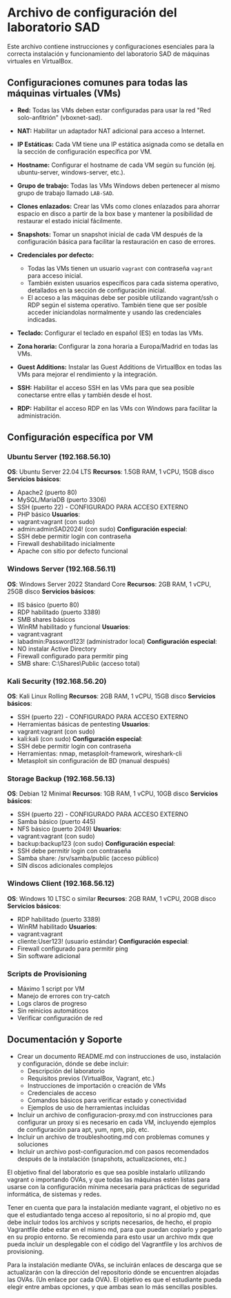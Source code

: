 # Archivo de configuración del laboratorio SAD

Este archivo contiene instrucciones y configuraciones esenciales para la correcta instalación y funcionamiento del laboratorio SAD de máquinas virtuales en VirtualBox.

## Configuraciones comunes para todas las máquinas virtuales (VMs)

- **Red:** Todas las VMs deben estar configuradas para usar la red "Red solo-anfitrión" (vboxnet-sad).
- **NAT:** Habilitar un adaptador NAT adicional para acceso a Internet.
- **IP Estáticas:** Cada VM tiene una IP estática asignada como se detalla en la sección de configuración específica por VM.
- **Hostname:** Configurar el hostname de cada VM según su función (ej. ubuntu-server, windows-server, etc.).
- **Grupo de trabajo:** Todas las VMs Windows deben pertenecer al mismo grupo de trabajo llamado `LAB-SAD`.

- **Clones enlazados:** Crear las VMs como clones enlazados para ahorrar espacio en disco a partir de la box base y mantener la posibilidad de restaurar el estado inicial fácilmente.

- **Snapshots:** Tomar un snapshot inicial de cada VM después de la configuración básica para facilitar la restauración en caso de errores.

- **Credenciales por defecto:** 
  - Todas las VMs tienen un usuario `vagrant` con contraseña `vagrant` para acceso inicial.
  - También existen usuarios específicos para cada sistema operativo, detallados en la sección de configuración inicial.
  - El acceso a las máquinas debe ser posible utilizando vagrant/ssh o RDP según el sistema operativo. También tiene que ser posible acceder iniciandolas normalmente y usando las credenciales indicadas.

- **Teclado:** Configurar el teclado en español (ES) en todas las VMs.

- **Zona horaria:** Configurar la zona horaria a Europa/Madrid en todas las VMs.

- **Guest Additions:** Instalar las Guest Additions de VirtualBox en todas las VMs para mejorar el rendimiento y la integración.

- **SSH:** Habilitar el acceso SSH en las VMs para que sea posible conectarse entre ellas y también desde el host.

- **RDP:** Habilitar el acceso RDP en las VMs con Windows para facilitar la administración.

## Configuración específica por VM

### Ubuntu Server (192.168.56.10)
**OS**: Ubuntu Server 22.04 LTS
**Recursos**: 1.5GB RAM, 1 vCPU, 15GB disco
**Servicios básicos**:
- Apache2 (puerto 80)
- MySQL/MariaDB (puerto 3306) 
- SSH (puerto 22) - CONFIGURADO PARA ACCESO EXTERNO
- PHP básico
**Usuarios**:
- vagrant:vagrant (con sudo)
- admin:adminSAD2024! (con sudo)
**Configuración especial**:
- SSH debe permitir login con contraseña
- Firewall deshabilitado inicialmente
- Apache con sitio por defecto funcional

### Windows Server (192.168.56.11)
**OS**: Windows Server 2022 Standard Core
**Recursos**: 2GB RAM, 1 vCPU, 25GB disco
**Servicios básicos**:
- IIS básico (puerto 80)
- RDP habilitado (puerto 3389)
- SMB shares básicos
- WinRM habilitado y funcional
**Usuarios**:
- vagrant:vagrant
- labadmin:Password123! (administrador local)
**Configuración especial**:
- NO instalar Active Directory
- Firewall configurado para permitir ping
- SMB share: C:\Shares\Public (acceso total)

### Kali Security (192.168.56.20)
**OS**: Kali Linux Rolling
**Recursos**: 2GB RAM, 1 vCPU, 15GB disco
**Servicios básicos**:
- SSH (puerto 22) - CONFIGURADO PARA ACCESO EXTERNO
- Herramientas básicas de pentesting
**Usuarios**:
- vagrant:vagrant (con sudo)
- kali:kali (con sudo)
**Configuración especial**:
- SSH debe permitir login con contraseña
- Herramientas: nmap, metasploit-framework, wireshark-cli
- Metasploit sin configuración de BD (manual después)

### Storage Backup (192.168.56.13)
**OS**: Debian 12 Minimal
**Recursos**: 1GB RAM, 1 vCPU, 10GB disco
**Servicios básicos**:
- SSH (puerto 22) - CONFIGURADO PARA ACCESO EXTERNO
- Samba básico (puerto 445)
- NFS básico (puerto 2049)
**Usuarios**:
- vagrant:vagrant (con sudo)
- backup:backup123 (con sudo)
**Configuración especial**:
- SSH debe permitir login con contraseña
- Samba share: /srv/samba/public (acceso público)
- SIN discos adicionales complejos

### Windows Client (192.168.56.12)
**OS**: Windows 10 LTSC o similar
**Recursos**: 2GB RAM, 1 vCPU, 20GB disco
**Servicios básicos**:
- RDP habilitado (puerto 3389)
- WinRM habilitado
**Usuarios**:
- vagrant:vagrant
- cliente:User123! (usuario estándar)
**Configuración especial**:
- Firewall configurado para permitir ping
- Sin software adicional

### Scripts de Provisioning
- Máximo 1 script por VM
- Manejo de errores con try-catch
- Logs claros de progreso
- Sin reinicios automáticos
- Verificar configuración de red

## Documentación y Soporte
- Crear un documento README.md con instrucciones de uso, instalación y configuración, dónde se debe incluir:
    - Descripción del laboratorio
    - Requisitos previos (VirtualBox, Vagrant, etc.)
    - Instrucciones de importación o creación de VMs
    - Credenciales de acceso
    - Comandos básicos para verificar estado y conectividad
    - Ejemplos de uso de herramientas incluidas
- Incluir un archivo de configuracion-proxy.md con instrucciones para configurar un proxy si es necesario en cada VM, incluyendo ejemplos de configuración para apt, yum, npm, pip, etc.
- Incluir un archivo de troubleshooting.md con problemas comunes y soluciones
- Incluir un archivo post-configuracion.md con pasos recomendados después de la instalación (snapshots, actualizaciones, etc.)

El objetivo final del laboratorio es que sea posible instalarlo utilizando vagrant o importando OVAs, y que todas las máquinas estén listas para usarse con la configuración mínima necesaria para prácticas de seguridad informática, de sistemas y redes.

Tener en cuenta que para la instalación mediante vagrant, el objetivo no es que el estudiantado tenga acceso al repositorio, si no al propio md, que debe incluir todos los archivos y scripts necesarios, de hecho, el propio Vagrantfile debe estar en el mismo md, para que puedan copiarlo y pegarlo en su propio entorno. Se recomienda para esto usar un archivo mdx que pueda incluir un desplegable con el código del Vagrantfile y los archivos de provisioning.

Para la instalación mediante OVAs, se incluirán enlaces de descarga que se actualizarán con la dirección del repositorio dónde se encuentren alojadas las OVAs. (Un enlace por cada OVA).
El objetivo es que el estudiante pueda elegir entre ambas opciones, y que ambas sean lo más sencillas posibles.